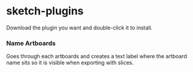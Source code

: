 sketch-plugins
==============
Download the plugin you want and double-click it to install.

### Name Artboards
Goes through each artboards and creates a text label where the artboard name sits so it is visible when exporting with slices.